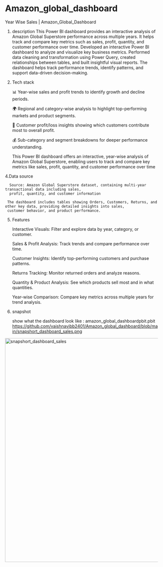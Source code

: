 # Amazon_global_dashboard

Year Wise Sales | Amazon_Global_Dashboard

 1. description
    This Power BI dashboard provides an interactive analysis of Amazon Global Superstore performance across multiple years. 
    It helps track and compare key metrics such as sales, profit, quantity, and customer performance over time.
    Developed an interactive Power BI dashboard to analyze and visualize key business metrics.
    Performed data cleaning and transformation using Power Query, created relationships between tables, 
    and built insightful visual reports. The dashboard helps track performance trends, identify patterns,
    and support data-driven decision-making. 

2. Tech stack
   
   📊 Year-wise sales and profit trends to identify growth and decline periods.
   
   🌍 Regional and category-wise analysis to highlight top-performing markets and product segments.
   
   👥 Customer profit/loss insights showing which customers contribute most to overall profit.
   
   💰 Sub-category and segment breakdowns for deeper performance understanding.

 
      This Power BI dashboard offers an interactive, year-wise analysis of Amazon Global Superstore,
      enabling users to track and compare key metrics like sales, profit, quantity, and customer performance over time

4.Data source 

      Source: Amazon Global Superstore dataset, containing multi-year transactional data including sales,
      profit, quantity, and customer information
     
     The dashboard includes tables showing Orders, Customers, Returns, and other key data, providing detailed insights into sales,
     customer behavior, and product performance.

5. Features
   
     Interactive Visuals: Filter and explore data by year, category, or customer.

     Sales & Profit Analysis: Track trends and compare performance over time.

     Customer Insights: Identify top-performing customers and purchase patterns.

     Returns Tracking: Monitor returned orders and analyze reasons.

     Quantity & Product Analysis: See which products sell most and in what quantities.

     Year-wise Comparison: Compare key metrics across multiple years for trend analysis.

7. snapshot

    show what the dashboard look like : amazon_global_dashboardpbit.pbit
    https://github.com/vaishnavibb2401/Amazon_global_dashboard/blob/main/snapshort_dashboard_sales.png
   
<img width="1320" height="736" alt="snapshort_dashboard_sales" src="https://github.com/user-attachments/assets/9682c1b5-d4da-4b64-a11f-7a0be89efb54" />



  
